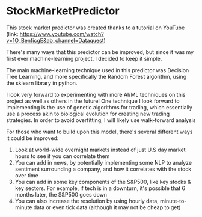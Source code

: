 # StockMarketPredictor

This stock market predictor was created thanks to a tutorial on YouTube (link: https://www.youtube.com/watch?v=1O_BenficgE&ab_channel=Dataquest)

There's many ways that this predictor can be improved, but since it was my first ever machine-learning project, I decided to keep it simple.

The main machine-learning technique used in this predictor was Decision Tree Learning, and more specifically the Random Forest algorithm, using the sklearn library in python.

I look very forward to experimenting with more AI/ML techniques on this project as well as others in the future! One technique I look forward to implementing is the use of genetic algorithms for trading, which essentially use a process akin to biological evolution for creating new trading strategies. In order to avoid overfitting, I will likely use walk-forward analysis

For those who want to build upon this model, there's several different ways it could be improved:

  1. Look at world-wide overnight markets instead of just U.S day market hours to see if you can correlate them
  2. You can add in news, by potentially implementing some NLP to analyze sentiment surrounding a company, and how it correlates with the stock over time
  3. You can add in some key components of the S&P500, like key stocks & key sectors. For example, if tech is in a downturn, it's possible that 6 months later, the     S&P500 goes down
  4. You can also increase the resolution by using hourly data, minute-to-minute data or even tick data (although it may not be cheap to get)
     

